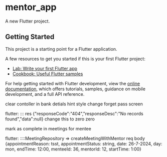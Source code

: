 # mentor_app

A new Flutter project.

## Getting Started

This project is a starting point for a Flutter application.

A few resources to get you started if this is your first Flutter project:

- [Lab: Write your first Flutter app](https://docs.flutter.dev/get-started/codelab)
- [Cookbook: Useful Flutter samples](https://docs.flutter.dev/cookbook)

For help getting started with Flutter development, view the
[online documentation](https://docs.flutter.dev/), which offers tutorials,
samples, guidance on mobile development, and a full API reference.



clear contoller in bank detials
hint style change forget pass screen

flutter: ::: res {"responseCode":"404","responseDesc":"No records found","data":null} change this to zero zero 

mark as complete in meetings for mentee



flutter: ::::MeetingRepository => createMeetingWithMentor req body {appointmentReason: tsst, appointmentStatus: string, date: 26-7-2024, day: mon, endTime: 12:00, menteeId: 36, mentorId: 12, startTime: 1:00}









                                        
